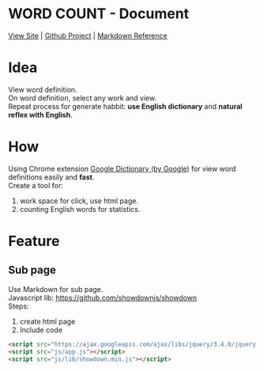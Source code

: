# WORD COUNT - Document
[View Site](https://quangconglampart.github.io/word-count)
 | [Github Project](https://github.com/quangconglampart/word-count)
 | [Markdown Reference](https://guides.github.com/features/mastering-markdown/#examples)
# Idea
View word definition.<br>
On word definition, select any work and view.<br>
Repeat process for generate habbit: **use English dictionary** and **natural reflex with English**.
# How
Using Chrome extension [Google Dictionary (by Google)](https://chrome.google.com/webstore/detail/google-dictionary-by-goog/mgijmajocgfcbeboacabfgobmjgjcoja) for view word definitions easily and **fast**.<br>
Create a tool for:
1. work space for click, use html page.
2. counting English words for statistics.

# Feature
## Sub page
Use Markdown for sub page.<br>
Javascript lib: https://github.com/showdownjs/showdown <br>
Steps:
1. create html page
2. Include code
```html
<script src="https://ajax.googleapis.com/ajax/libs/jquery/3.4.0/jquery.min.js"></script>
<script src="js/app.js"></script>
<script src="js/lib/showdown.min.js"></script>
```


